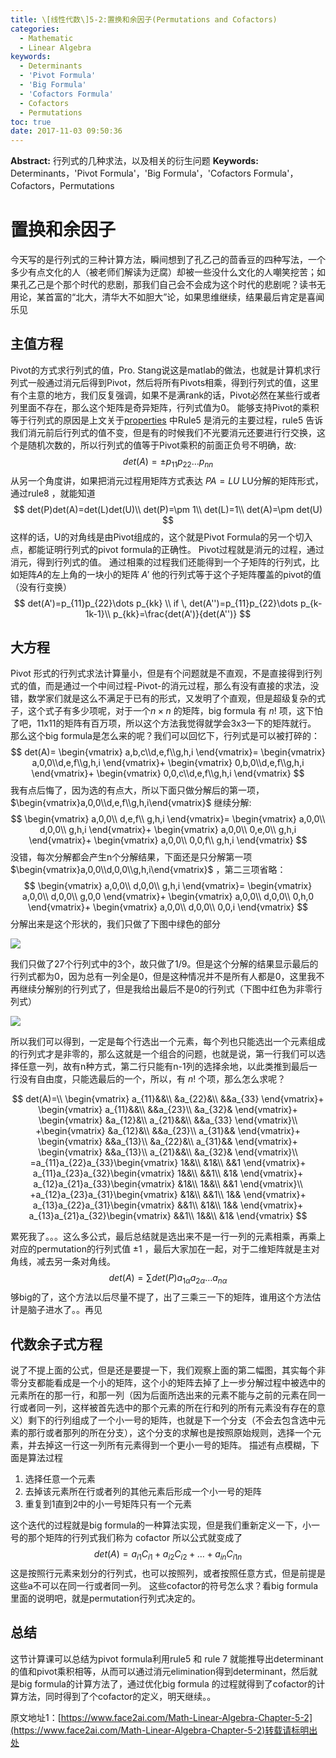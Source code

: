 ```yaml
---
title: \[线性代数\]5-2:置换和余因子(Permutations and Cofactors)
categories:
  - Mathematic
  - Linear Algebra
keywords:
  - Determinants
  - 'Pivot Formula'
  - 'Big Formula'
  - 'Cofactors Formula'
  - Cofactors
  - Permutations
toc: true
date: 2017-11-03 09:50:36
---
```


**Abstract:** 行列式的几种求法，以及相关的衍生问题
**Keywords:** Determinants，'Pivot Formula'，'Big Formula'，'Cofactors Formula'，Cofactors，Permutations

<!--more-->
# 置换和余因子
今天写的是行列式的三种计算方法，瞬间想到了孔乙己的茴香豆的四种写法，一个多少有点文化的人（被老师们解读为迂腐）却被一些没什么文化的人嘲笑挖苦；如果孔乙己是个那个时代的悲剧，那我们自己会不会成为这个时代的悲剧呢？读书无用论，某首富的“北大，清华大不如胆大”论，如果思维继续，结果最后肯定是喜闻乐见
## 主值方程
Pivot的方式求行列式的值，Pro. Stang说这是matlab的做法，也就是计算机求行列式一般通过消元后得到Pivot，然后将所有Pivots相乘，得到行列式的值，这里有个主意的地方，我们反复强调，如果不是满rank的话，Pivot必然在某些行或者列里面不存在，那么这个矩阵是奇异矩阵，行列式值为0。
能够支持Pivot的乘积等于行列式的原因是上文关于[properties](http://face2ai.com/Math-Linear-Algebra-Chapter-5-1/) 中Rule5 是消元的主要过程，rule5 告诉我们消元前后行列式的值不变，但是有的时候我们不光要消元还要进行行交换，这个是随机次数的，所以行列式的值等于Pivot乘积的前面正负号不明确，故:
$$
det(A)=\pm p_{11}p_{22}\dots p_{nn}
$$
从另一个角度讲，如果把消元过程用矩阵方式表达 $PA=LU$ LU分解的矩阵形式，通过rule8 ，就能知道
$$
det(P)det(A)=det(L)det(U)\\
det(P)=\pm 1\\
det(L)=1\\
det(A)=\pm det(U)
$$
这样的话，U的对角线是由Pivot组成的，这个就是Pivot Formula的另一个切入点，都能证明行列式的pivot formula的正确性。
Pivot过程就是消元的过程，通过消元，得到行列式的值。
通过相乘的过程我们还能得到一个子矩阵的行列式，比如矩阵$A$的左上角的一块小的矩阵 $A'$ 他的行列式等于这个子矩阵覆盖的pivot的值（没有行变换）
$$
det(A')=p_{11}p_{22}\dots p_{kk} \\
if \, det(A'')=p_{11}p_{22}\dots p_{k-1k-1}\\
p_{kk}=\frac{det(A')}{det(A'')}
$$

## 大方程
Pivot 形式的行列式求法计算量小，但是有个问题就是不直观，不是直接得到行列式的值，而是通过一个中间过程-Pivot-的消元过程，那么有没有直接的求法，没错，数学家们就是这么不满足于已有的形式，又发明了个直观，但是超级复杂的式子，这个式子有多少项呢，对于一个$n \times n$ 的矩阵，big formula 有 $n!$ 项，这下怕了吧，11x11的矩阵有百万项，所以这个方法我觉得就学会3x3一下的矩阵就行。
那么这个big formula是怎么来的呢？我们可以回忆下，行列式是可以被打碎的：
$$
det(A)=
\begin{vmatrix}
a,b,c\\d,e,f\\g,h,i
\end{vmatrix}=
\begin{vmatrix}
a,0,0\\d,e,f\\g,h,i
\end{vmatrix}+
\begin{vmatrix}
0,b,0\\d,e,f\\g,h,i
\end{vmatrix}+
\begin{vmatrix}
0,0,c\\d,e,f\\g,h,i
\end{vmatrix}
$$
我有点后悔了，因为选的有点大，所以下面只做分解后的第一项，  $\begin{vmatrix}a,0,0\\d,e,f\\g,h,i\end{vmatrix}$ 继续分解:
$$
\begin{vmatrix}
a,0,0\\
d,e,f\\
g,h,i
\end{vmatrix}=
\begin{vmatrix}
a,0,0\\
d,0,0\\
g,h,i
\end{vmatrix}+
\begin{vmatrix}
a,0,0\\
0,e,0\\
g,h,i
\end{vmatrix}+
\begin{vmatrix}
a,0,0\\
0,0,f\\
g,h,i
\end{vmatrix}
$$
没错，每次分解都会产生n个分解结果，下面还是只分解第一项 $\begin{vmatrix}a,0,0\\d,0,0\\g,h,i\end{vmatrix}$ ，第二三项省略：
$$
\begin{vmatrix}
a,0,0\\
d,0,0\\
g,h,i
\end{vmatrix}=
\begin{vmatrix}
a,0,0\\
d,0,0\\
g,0,0
\end{vmatrix}+
\begin{vmatrix}
a,0,0\\
d,0,0\\
0,h,0
\end{vmatrix}+
\begin{vmatrix}
a,0,0\\
d,0,0\\
0,0,i
\end{vmatrix}
$$
分解出来是这个形状的，我们只做了下图中绿色的部分

![](https://tony4ai-1251394096.cos.ap-hongkong.myqcloud.com/blog_images/Math-Linear-Algebra-Chapter-5-2/行列式分解.png)

我们只做了27个行列式中的3个，故只做了1/9。但是这个分解的结果显示最后的行列式都为0，因为总有一列全是0，但是这种情况并不是所有人都是0，这里我不再继续分解别的行列式了，但是我给出最后不是0的行列式（下图中红色为非零行列式）

![](https://tony4ai-1251394096.cos.ap-hongkong.myqcloud.com/blog_images/Math-Linear-Algebra-Chapter-5-2/非零.png)

所以我们可以得到，一定是每个行选出一个元素，每个列也只能选出一个元素组成的行列式才是非零的，那么这就是一个组合的问题，也就是说，第一行我们可以选择任意一列，故有n种方式，第二行只能有n-1列的选择余地，以此类推到最后一行没有自由度，只能选最后的一个，所以，有  $n!$ 个项，那么怎么求呢？

$$
det(A)=\\
\begin{vmatrix}
a_{11}&&\\
&a_{22}&\\
&&a_{33}
\end{vmatrix}+
\begin{vmatrix}
a_{11}&&\\
&&a_{23}\\
&a_{32}&
\end{vmatrix}+
\begin{vmatrix}
&a_{12}&\\
a_{21}&&\\
&&a_{33}
\end{vmatrix}\\
+\begin{vmatrix}
&a_{12}&\\
&&a_{23}\\
a_{31}&&
\end{vmatrix}+
\begin{vmatrix}
&&a_{13}\\
&a_{22}&\\
a_{31}&&
\end{vmatrix}+
\begin{vmatrix}
&&a_{13}\\
a_{21}&&\\
&a_{32}&
\end{vmatrix}\\
=a_{11}a_{22}a_{33}\begin{vmatrix}
1&&\\
&1&\\
&&1
\end{vmatrix}+
a_{11}a_{23}a_{32}\begin{vmatrix}
1&&\\
&&1\\
&1&
\end{vmatrix}+
a_{12}a_{21}a_{33}\begin{vmatrix}
&1&\\
1&&\\
&&1
\end{vmatrix}\\
+a_{12}a_{23}a_{31}\begin{vmatrix}
&1&\\
&&1\\
1&&
\end{vmatrix}+
a_{13}a_{22}a_{31}\begin{vmatrix}
&&1\\
&1&\\
1&&
\end{vmatrix}+
a_{13}a_{21}a_{32}\begin{vmatrix}
&&1\\
1&&\\
&1&
\end{vmatrix}
$$

累死我了。。。这么多公式，最后总结就是选出来不是一行一列的元素相乘，再乘上对应的permutation的行列式值 $\pm1$ ，最后大家加在一起，对于二维矩阵就是主对角线，减去另一条对角线。
$$
det(A)=\sum det(P)a_{1\alpha}a_{2\alpha}\dots a_{n\alpha}
$$
够big的了，这个方法以后尽量不提了，出了三乘三一下的矩阵，谁用这个方法估计是脑子进水了。。再见

## 代数余子式方程 
说了不提上面的公式，但是还是要提一下，我们观察上面的第二幅图，其实每个非零分支都能看成是一个小的矩阵，这个小的矩阵去掉了上一步分解过程中被选中的元素所在的那一行，和那一列（因为后面所选出来的元素不能与之前的元素在同一行或者同一列，这样被首先选中的那个元素的所在行和列的所有元素没有存在的意义）剩下的行列组成了一个小一号的矩阵，也就是下一个分支（不会去包含选中元素的那行或者那列的所在分支），这个分支的求解也是按照原始规则，选择一个元素，并去掉这一行这一列所有元素得到一个更小一号的矩阵。
描述有点模糊，下面是算法过程
1. 选择任意一个元素
2. 去掉该元素所在行或者列的其他元素后形成一个小一号的矩阵
3. 重复到1直到2中的小一号矩阵只有一个元素

这个迭代的过程就是big formula的一种算法实现，但是我们重新定义一下，小一号的那个矩阵的行列式我们称为 cofactor
所以公式就变成了
$$
det(A)=a_{i1}C_{i1}+a_{i2}C_{i2}+\dots +a_{in}C_{i1n}
$$
这是按照行元素来划分的行列式，也可以按照列，或者按照任意方式，但是前提是这些a不可以在同一行或者同一列。
这些cofactor的符号怎么求？看big formula里面的说明吧，就是permutation行列式决定的。
## 总结
这节计算课可以总结为pivot formula利用rule5 和 rule 7 就能推导出determinant的值和pivot乘积相等，从而可以通过消元elimination得到determinant，然后就是big formula的计算方法了，通过优化big formula 的过程就得到了cofactor的计算方法，同时得到了个cofactor的定义，明天继续。。





原文地址1：[https://www.face2ai.com/Math-Linear-Algebra-Chapter-5-2](https://www.face2ai.com/Math-Linear-Algebra-Chapter-5-2)转载请标明出处
